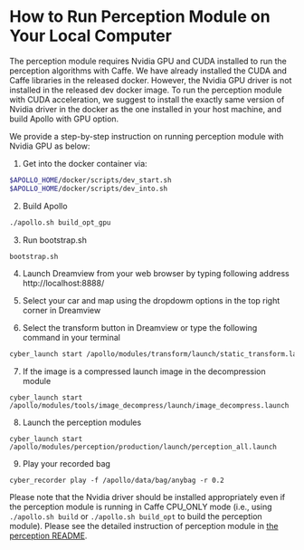 # How to Run Perception Module on Your Local Computer

The perception module requires Nvidia GPU and CUDA installed to run the perception algorithms with Caffe. We have already installed the CUDA and Caffe libraries in the released docker. However, the Nvidia GPU driver is not installed in the released dev docker image. To run the perception module with CUDA acceleration, we suggest to install the exactly same version of Nvidia driver in the docker as the one installed in your host machine, and build Apollo with GPU option.

We provide a step-by-step instruction on running perception module with Nvidia GPU as below:
1. Get into the docker container via: 

```bash
$APOLLO_HOME/docker/scripts/dev_start.sh
$APOLLO_HOME/docker/scripts/dev_into.sh
```
2. Build Apollo
```bash
./apollo.sh build_opt_gpu
```
3. Run bootstrap.sh
```bash
bootstrap.sh
```
4. Launch Dreamview from your web browser by typing following address
http://localhost:8888/

5. Select your car and map using the dropdowm options in the top right corner in Dreamview

6. Select the transform button in Dreamview or type the following command in your terminal
```bash
cyber_launch start /apollo/modules/transform/launch/static_transform.launch
```
7. If the image is a compressed launch image in the decompression module
```
cyber_launch start /apollo/modules/tools/image_decompress/launch/image_decompress.launch
```

8. Launch the perception modules
```
cyber_launch start /apollo/modules/perception/production/launch/perception_all.launch
```

9. Play your recorded bag
```
cyber_recorder play -f /apollo/data/bag/anybag -r 0.2
```

Please note that the Nvidia driver should be installed appropriately even if the perception module is running in Caffe CPU_ONLY mode (i.e., using `./apollo.sh build` or `./apollo.sh build_opt` to build the perception module). Please see the detailed instruction of perception module in [the perception README](https://github.com/ApolloAuto/apollo/blob/master/modules/perception/README.md).
